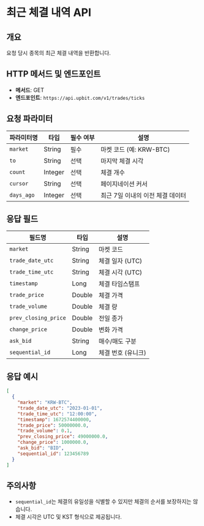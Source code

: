 # 최근 체결 내역 API

## 개요
요청 당시 종목의 최근 체결 내역을 반환합니다.

## HTTP 메서드 및 엔드포인트
- **메서드**: GET
- **엔드포인트**: `https://api.upbit.com/v1/trades/ticks`

## 요청 파라미터

| 파라미터명 | 타입 | 필수 여부 | 설명 |
|-----------|------|-----------|------|
| `market` | String | 필수 | 마켓 코드 (예: KRW-BTC) |
| `to` | String | 선택 | 마지막 체결 시각 |
| `count` | Integer | 선택 | 체결 개수 |
| `cursor` | String | 선택 | 페이지네이션 커서 |
| `days_ago` | Integer | 선택 | 최근 7일 이내의 이전 체결 데이터 |

## 응답 필드

| 필드명 | 타입 | 설명 |
|--------|------|------|
| `market` | String | 마켓 코드 |
| `trade_date_utc` | String | 체결 일자 (UTC) |
| `trade_time_utc` | String | 체결 시각 (UTC) |
| `timestamp` | Long | 체결 타임스탬프 |
| `trade_price` | Double | 체결 가격 |
| `trade_volume` | Double | 체결 량 |
| `prev_closing_price` | Double | 전일 종가 |
| `change_price` | Double | 변화 가격 |
| `ask_bid` | String | 매수/매도 구분 |
| `sequential_id` | Long | 체결 번호 (유니크) |

## 응답 예시
```json
[
  {
    "market": "KRW-BTC",
    "trade_date_utc": "2023-01-01",
    "trade_time_utc": "12:00:00",
    "timestamp": 1672574400000,
    "trade_price": 50000000.0,
    "trade_volume": 0.1,
    "prev_closing_price": 49000000.0,
    "change_price": 1000000.0,
    "ask_bid": "BID",
    "sequential_id": 123456789
  }
]
```

## 주의사항
- `sequential_id`는 체결의 유일성을 식별할 수 있지만 체결의 순서를 보장하지는 않습니다.
- 체결 시각은 UTC 및 KST 형식으로 제공됩니다.